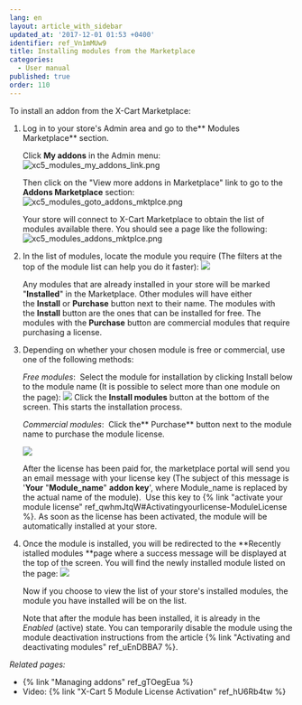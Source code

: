 ```yaml
---
lang: en
layout: article_with_sidebar
updated_at: '2017-12-01 01:53 +0400'
identifier: ref_Vn1mMUw9
title: Installing modules from the Marketplace
categories:
  - User manual
published: true
order: 110
---
```

To install an addon from the X-Cart Marketplace:

1.  Log in to your store's Admin area and go to the** Modules Marketplace** section.

    Click **My addons** in the Admin menu:
    ![xc5_modules_my_addons_link.png]({{site.baseurl}}/attachments/ref_Vn1mMUw9/xc5_modules_my_addons_link.png)
    
    Then click on the "View more addons in Marketplace" link to go to the **Addons Marketplace** section:
    ![xc5_modules_goto_addons_mktplce.png]({{site.baseurl}}/attachments/ref_Vn1mMUw9/xc5_modules_goto_addons_mktplce.png)

    Your store will connect to X-Cart Marketplace to obtain the list of modules available there. You should see a page like the following:
    ![xc5_modules_addons_mktplce.png]({{site.baseurl}}/attachments/ref_Vn1mMUw9/xc5_modules_addons_mktplce.png)

2.  In the list of modules, locate the module you require (The filters at the top of the module list can help you do it faster):
    ![]({{site.baseurl}}/attachments/7503967/8716500.png)
    
    Any modules that are already installed in your store will be marked "**Installed**" in the Marketplace. Other modules will have either the **Install** or **Purchase** button next to their name. The modules with the **Install** button are the ones that can be installed for free. The modules with the **Purchase** button are commercial modules that require purchasing a license. 
3.  Depending on whether your chosen module is free or commercial, use one of the following methods:

    _Free modules_: 
    Select the module for installation by clicking Install below to the module name (It is possible to select more than one module on the page):
    ![]({{site.baseurl}}/attachments/7503967/8716501.png)
    Click the **Install modules** button at the bottom of the screen. This starts the installation process. 

    _Commercial modules_: 
    Click the** Purchase** button next to the module name to purchase the module license. 

    ![]({{site.baseurl}}/attachments/7503967/8716502.png)

    After the license has been paid for, the marketplace portal will send you an email message with your license key (The subject of this message is '**Your** "**Module_name**" **addon key**', where Module_name is replaced by the actual name of the module). 
    Use this key to {% link "activate your module license" ref_qwhmJtqW#Activatingyourlicense-ModuleLicense %}. As soon as the license has been activated, the module will be automatically installed at your store.

4.  Once the module is installed, you will be redirected to the **Recently istalled modules **page where a success message will be displayed at the top of the screen. You will find the newly installed module listed on the page:
    ![]({{site.baseurl}}/attachments/7503967/7602231.png)

    Now if you choose to view the list of your store's installed modules, the module you have installed will be on the list. 

    Note that after the module has been installed, it is already in the _Enabled_ (active) state. You can temporarily disable the module using the module deactivation instructions from the article {% link "Activating and deactivating modules" ref_uEnDBBA7 %}.

_Related pages:_

*   {% link "Managing addons" ref_gTOegEua %}
*   Video: {% link "X-Cart 5 Module License Activation" ref_hU6Rb4tw %}

